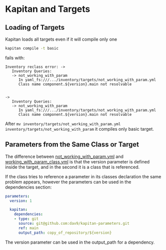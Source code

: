 # Kapitan and Targets

## Loading of Targets
Kapitan loads all targets even if it will compile only one

```sh
kapitan compile -t basic
```

fails with:

```
Inventory reclass error: -> 
   Inventory Queries:
   -> not_working_with_param
      In yaml_fs:///.../inventory/targets/not_working_with_param.yml
      Class name component.${version}.main not resolvable


-> 
   Inventory Queries:
   -> not_working_with_param
      In yaml_fs:///.../inventory/targets/not_working_with_param.yml
      Class name component.${version}.main not resolvable
```

After `mv inventory/targets/not_working_with_param.yml inventory/targets/not_working_with_param` it compiles only basic target.

## Parameters from the Same Class or Target

The difference between [not_working_with_param.yml](inventory/targets/not_working_with_param.yml) and [working_with_param_class.yml](inventory/targets/working_with_param_class.yml) is that the version parameter is defined inside the target, and in the second it is a class that is referenced.

If the class tries to reference a parameter in its classes declaration the same problem appears, however the parameters can be used in the dependencies section:

```yaml
parameters:
  version: 1

  kapitan:
    dependencies:
    - type: git
      source: git@github.com:dav9/kapitan-parameters.git
      ref: main
      output_path: copy_of_repository/${version}
```

The version parameter can be used in the output_path for a dependency.
